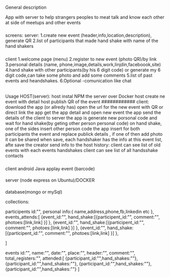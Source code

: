 
General description

App with server   to help strangers peoples to meat  talk and know  each other at side of meetups and other events 

#####
screens:
server:
1.create new event (header,info,location,description), generate QR
2.list of participants that made hand shake with name of the hand shakers

#####
client
1.welcome page (menu)
2.register to new event (photo QR)/by link
3.personal details (name, phone,image,details,work,linjdin,faceboook,site)
4.hand shake with other participants(by his 6 digit code) or generate my 6 digit code,can take some photo and add some comments
5.list of past events and heandshakes.
6.Optional -comunication like chat

######
Usage
HOST(server):
host instal NPM the server over Docker 
host create ne event with detail
host publish QR of the event
############
client:
download the app (or allredy has)
open the url for the new event with QR or direct link
the app get the app detail and open new event
the app send the details of the client to server
the app is generate new porsonal code and wait for hand shake(by geting other person personal code)
on hand shake, one of the sides insert other person code the app insert for both participants the event and
replace publick details , if one of then add photo it can be shared
when save, each handshaker has the info at this event list, 
afte save the creator send info to the host
history:
client can see list of old events with each events handshakes
client can see list of all handsshake contacts


#####
client android Java
applay event (barcode)




####
server (node express on Ubuntu)/DOCKER


####
database(mongo or mySql)

collections:


participents
id:"",
personal info:{
   name,address,phone,fb,linkedin etc
},
events_attends:[
   {event_id:"",
    hand_shake:[{participent_id:"",
                 comment:"",
                 photoes:[link,link]
                 }]
   },
      {event_id:"",
    hand_shake:[{participent_id:"",
                 comment:"",
                 photoes:[link,link]
                 }]
   },  {event_id:"",
    hand_shake:[{participent_id:"",
                 comment:"",
                 photoes:[link,link]
                 }]
   },
    
]


events
id:"",
name:"",
date:"",
place:"",
header:"",
comment:"",
total_registers:"",
attended:[
   {participant_id:"",hand_shakes:""},
   {participant_id:"",hand_shakes:""},
   {participant_id:"",hand_shakes:""},
   {participant_id:"",hand_shakes:""}
]



